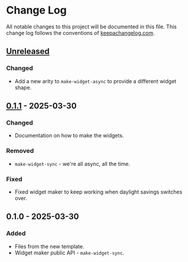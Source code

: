 # Change Log
All notable changes to this project will be documented in this file. This change log follows the conventions of [keepachangelog.com](http://keepachangelog.com/).

## [Unreleased]
### Changed
- Add a new arity to `make-widget-async` to provide a different widget shape.

## [0.1.1] - 2025-03-30
### Changed
- Documentation on how to make the widgets.

### Removed
- `make-widget-sync` - we're all async, all the time.

### Fixed
- Fixed widget maker to keep working when daylight savings switches over.

## 0.1.0 - 2025-03-30
### Added
- Files from the new template.
- Widget maker public API - `make-widget-sync`.

[Unreleased]: https://sourcehost.site/your-name/worker/compare/0.1.1...HEAD
[0.1.1]: https://sourcehost.site/your-name/worker/compare/0.1.0...0.1.1
